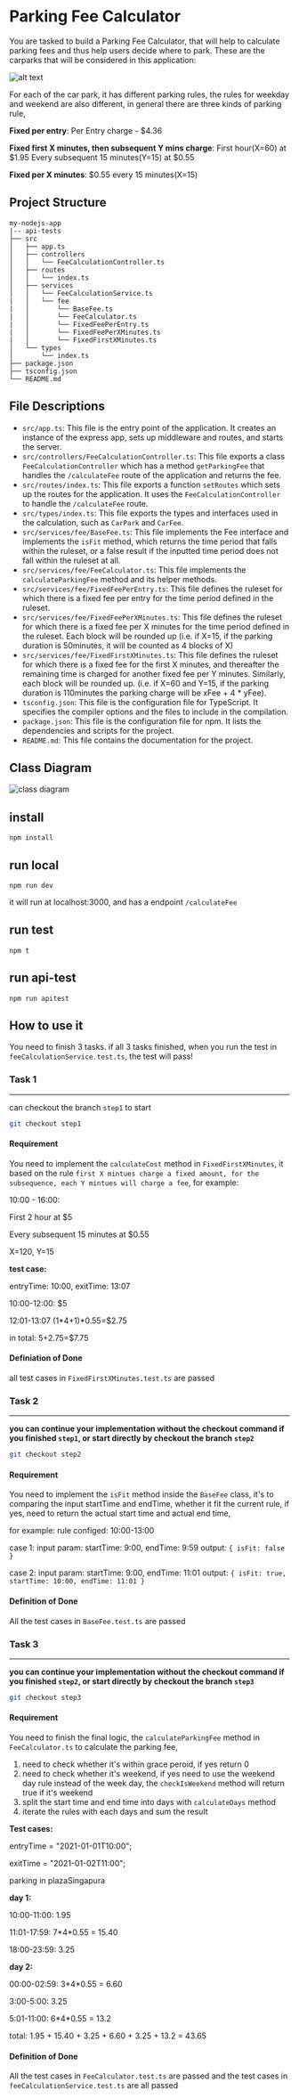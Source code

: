 # Parking Fee Calculator

You are tasked to build a Parking Fee Calculator, that will help to calculate parking fees and thus help users decide where to park.
These are the carparks that will be considered in this application:

![alt text](carpark_data.png)

For each of the car park, it has different parking rules, the rules for weekday and weekend are also different, in general there are three kinds of parking rule, 

**Fixed per entry**: Per Entry charge - $4.36

**Fixed first X minutes, then subsequent Y mins charge**: 
First hour(X=60) at $1.95
Every subsequent 15 minutes(Y=15) at $0.55

**Fixed per X minutes**: $0.55 every 15 minutes(X=15)

## Project Structure

```
my-nodejs-app
|-- api-tests
├── src
│   ├── app.ts
│   ├── controllers
│   │   └── FeeCalculationController.ts
│   ├── routes
│   │   └── index.ts
│   ├── services
│   │   └── FeeCalculationService.ts
|   │   └── fee
|   │       └── BaseFee.ts
|   │       └── FeeCalculator.ts
|   │       └── FixedFeePerEntry.ts
|   │       └── FixedFeePerXMinutes.ts
|   │       └── FixedFirstXMinutes.ts
│   └── types
│       └── index.ts
├── package.json
├── tsconfig.json
└── README.md
```

## File Descriptions

- `src/app.ts`: This file is the entry point of the application. It creates an instance of the express app, sets up middleware and routes, and starts the server.
- `src/controllers/FeeCalculationController.ts`: This file exports a class `FeeCalculationController` which has a method `getParkingFee` that handles the `/calculateFee` route of the application and returns the fee.
- `src/routes/index.ts`: This file exports a function `setRoutes` which sets up the routes for the application. It uses the `FeeCalculationController` to handle the `/calculateFee` route.
- `src/types/index.ts`: This file exports the types and interfaces used in the calculation, such as `CarPark` and `CarFee`.
- `src/services/fee/BaseFee.ts`: This file implements the Fee interface and implements the `isFit` method, which returns the time period that falls within the ruleset, or a false result if the inputted time period does not fall within the ruleset at all.
- `src/services/fee/FeeCalculator.ts`: This file implements the `calculateParkingFee` method and its helper methods.
- `src/services/fee/FixedFeePerEntry.ts`: This file defines the ruleset for which there is a fixed fee per entry for the time period defined in the ruleset.
- `src/services/fee/FixedFeePerXMinutes.ts`: This file defines the ruleset for which there is a fixed fee per X minutes for the time period defined in the ruleset. Each block will be rounded up (i.e. if X=15, if the parking duration is 50minutes, it will be counted as 4 blocks of X)
- `src/services/fee/FixedFirstXMinutes.ts`: This file defines the ruleset for which there is a fixed fee for the first X minutes, and thereafter the remaining time is charged for another fixed fee per Y minutes. Similarly, each block will be rounded up. (i.e. if X=60 and Y=15, if the parking duration is 110minutes the parking charge will be xFee + 4 \* yFee).
- `tsconfig.json`: This file is the configuration file for TypeScript. It specifies the compiler options and the files to include in the compilation.
- `package.json`: This file is the configuration file for npm. It lists the dependencies and scripts for the project.
- `README.md`: This file contains the documentation for the project.

## Class Diagram
![class diagram](./class_diagram.png)
## install

```
npm install
```

## run local

```
npm run dev
```

it will run at localhost:3000, and has a endpoint `/calculateFee`

## run test

```
npm t
```

## run api-test

```
npm run apitest
```

## How to use it
You need to finish 3 tasks. if all 3 tasks finished, when you run the test in `feeCalculationService.test.ts`, the test will pass!

### Task 1
---
can checkout the branch `step1` to start

```bash
git checkout step1
```

#### Requirement
You need to implement the `calculateCost` method in `FixedFirstXMinutes`, it based on the rule `first X mintues charge a fixed amount, for the subsequence, each Y mintues will charge a fee`, for example:

10:00 - 16:00: 

First 2 hour at $5

Every subsequent 15 minutes at $0.55

X=120, Y=15

**test case:**

entryTime: 10:00, exitTime: 13:07

10:00-12:00: $5

12:01-13:07 (1*4+1)*0.55=$2.75

in total: 5+2.75=$7.75

#### Definiation of Done
all test cases in `FixedFirstXMinutes.test.ts` are passed

### Task 2
---
**you can continue your implementation without the checkout command if you finished `step1`, or start directly by checkout the branch `step2`**

```bash
git checkout step2
````

#### Requirement

You need to implement the `isFit` method inside the `BaseFee` class, it's to comparing the input startTime and endTime, whether it fit the current rule, if yes, need to return the actual start time and actual end time,

for example:
rule configed: 10:00-13:00

case 1:
input param: startTime: 9:00, endTime: 9:59
output: `{ isFit: false }`

case 2:
input param: startTime: 9:00, endTime: 11:01
output: `{ isFit: true, startTime: 10:00, endTime: 11:01 }`

#### Definition of Done
All the test cases in `BaseFee.test.ts` are passed

### Task 3
---
**you can continue your implementation without the checkout command if you finished `step2`, or start directly by checkout the branch `step3`**

```bash
git checkout step3
```

#### Requirement
You need to finish the final logic, the `calculateParkingFee` method in `FeeCalculator.ts` to calculate the parking fee,
1. need to check whether it's within grace peroid, if yes return 0
2. need to check whether it's weekend, if yes need to use the weekend day rule instead of the week day, the `checkIsWeekend` method will return true if it's weekend
3. split the start time and end time into days with `calculateDays` method
4. iterate the rules with each days and sum the result

**Test cases:**

entryTime = "2021-01-01T10:00";

exitTime = "2021-01-02T11:00";

parking in plazaSingapura

**day 1:**

10:00-11:00: 1.95

11:01-17:59: 7\*4*0.55 = 15.40

18:00-23:59: 3.25

**day 2:**

00:00-02:59: 3\*4*0.55 = 6.60

3:00-5:00: 3.25

5:01-11:00: 6\*4*0.55 = 13.2

total: 1.95 + 15.40 + 3.25 + 6.60 + 3.25 + 13.2 = 43.65

#### Definition of Done
All the test cases in `FeeCalculator.test.ts` are passed
and the test cases in `feeCalculationService.test.ts` are all passed

